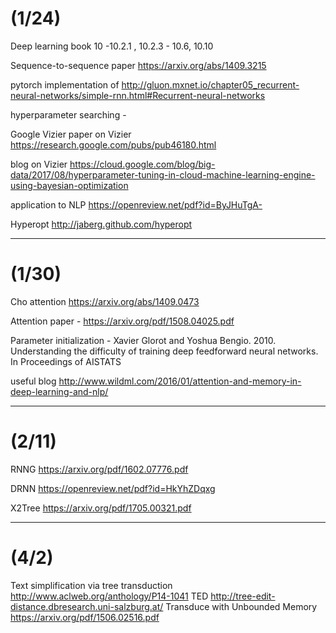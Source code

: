 # (1/24)
Deep learning book 10 -10.2.1 , 10.2.3 - 10.6, 10.10

Sequence-to-sequence paper https://arxiv.org/abs/1409.3215

pytorch implementation of http://gluon.mxnet.io/chapter05_recurrent-neural-networks/simple-rnn.html#Recurrent-neural-networks

hyperparameter searching -  

Google Vizier
paper on Vizier https://research.google.com/pubs/pub46180.html

blog on Vizier https://cloud.google.com/blog/big-data/2017/08/hyperparameter-tuning-in-cloud-machine-learning-engine-using-bayesian-optimization

application to NLP https://openreview.net/pdf?id=ByJHuTgA-

Hyperopt 
http://jaberg.github.com/hyperopt


---
# (1/30)

Cho attention https://arxiv.org/abs/1409.0473

Attention paper  - https://arxiv.org/pdf/1508.04025.pdf

Parameter initialization - Xavier Glorot and Yoshua Bengio. 2010. Understanding the difficulty of training deep feedforward neural networks. In Proceedings of AISTATS

useful blog http://www.wildml.com/2016/01/attention-and-memory-in-deep-learning-and-nlp/

---
# (2/11)

RNNG https://arxiv.org/pdf/1602.07776.pdf

DRNN https://openreview.net/pdf?id=HkYhZDqxg

X2Tree https://arxiv.org/pdf/1705.00321.pdf

---
# (4/2)

Text simplification via tree transduction http://www.aclweb.org/anthology/P14-1041
TED http://tree-edit-distance.dbresearch.uni-salzburg.at/
Transduce with Unbounded Memory https://arxiv.org/pdf/1506.02516.pdf
